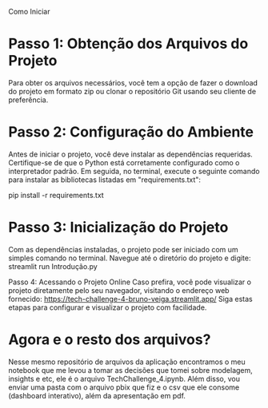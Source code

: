 Como Iniciar

# Passo 1: Obtenção dos Arquivos do Projeto
Para obter os arquivos necessários, você tem a opção de fazer o download do projeto em formato zip ou clonar o repositório Git usando seu cliente de preferência.

# Passo 2: Configuração do Ambiente
Antes de iniciar o projeto, você deve instalar as dependências requeridas. Certifique-se de que o Python está corretamente configurado como o interpretador padrão. Em seguida, no terminal, execute o seguinte comando para instalar as bibliotecas listadas em "requirements.txt":

pip install -r requirements.txt

# Passo 3: Inicialização do Projeto
Com as dependências instaladas, o projeto pode ser iniciado com um simples comando no terminal. Navegue até o diretório do projeto e digite:
streamlit run Introdução.py

Passo 4: Acessando o Projeto Online
Caso prefira, você pode visualizar o projeto diretamente pelo seu navegador, visitando o endereço web fornecido:
https://tech-challenge-4-bruno-veiga.streamlit.app/
Siga estas etapas para configurar e visualizar o projeto com facilidade.

# Agora e o resto dos arquivos?
Nesse mesmo repositório de arquivos da aplicação encontramos o meu notebook que me levou a tomar as decisões que tomei sobre modelagem, insights e etc, ele é o arquivo TechChallenge_4.ipynb. 
Além disso, vou enviar uma pasta com o arquivo pbix que fiz e o csv que ele consome (dashboard interativo), além da apresentação em pdf. 
